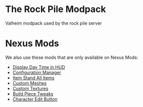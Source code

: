# The Rock Pile Modpack
Valheim modpack used by the rock pile server

# Nexus Mods
We also use these mods that are only available on Nexus Mods:

- [Display Day Time in HUD](https://www.nexusmods.com/valheim/mods/861)
- [Configuration Manager](https://www.nexusmods.com/valheim/mods/740)
- [Item Stand All Items](https://www.nexusmods.com/valheim/mods/1244)
- [Custom Meshes](https://www.nexusmods.com/valheim/mods/184)
- [Custom Textures](https://www.nexusmods.com/valheim/mods/48)
- [Build Piece Tweaks](https://www.nexusmods.com/valheim/mods/1201)
- [Character Edit Button](https://www.nexusmods.com/valheim/mods/650)
